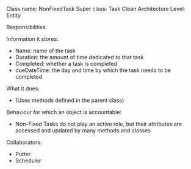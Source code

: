 Class name: NonFixedTask
Super class: Task
Clean Architecture Level: Entity

Responsibilities

Information it stores:
* Name: name of the task
* Duration: the amount of time dedicated to that task
* Completed: whether a task is completed
* dueDateTime: the day and time by which the task needs to be completed

What it does:
* (Uses methods defined in the parent class)

Behaviour for which an object is accountable:
* Non-Fixed Tasks do not play an active role, but their attributes are accessed and updated by many methods and classes

Collaborators:
* Putter
* Scheduler